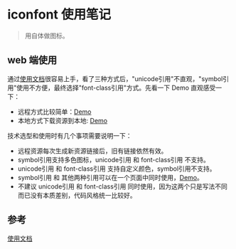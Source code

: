 # iconfont 使用笔记

> 用自体做图标。

## web 端使用

通过[使用文档](http://iconfont.cn/help/detail?helptype=code)很容易上手，看了三种方式后，"unicode引用"不直观，"symbol引用"使用不方便，最终选择"font-class引用"方式。先看一下 Demo 直观感受一下：

- 远程方式比较简单：[Demo](/articles/iconfont/demo/remote.html)
- 本地方式下载资源到本地: [Demo](/articles/iconfont/demo/local.html)

技术选型和使用时有几个事项需要说明一下：

- 远程资源每次生成新资源链接后，旧有链接依然有效。
- symbol引用支持多色图标，unicode引用 和 font-class引用 不支持。
- unicode引用 和 font-class引用 支持自定义颜色，symbol引用不支持。
- symbol引用 和 其他两种引用可以在一个页面中同时使用，[Demo](/articles/iconfont/demo/remote-symbol.html)。
- 不建议 unicode引用 和 font-class引用 同时使用，因为这两个只是写法不同而已没有本质差别，代码风格统一比较好。

## 参考

[使用文档](http://iconfont.cn/help/detail?helptype=code)